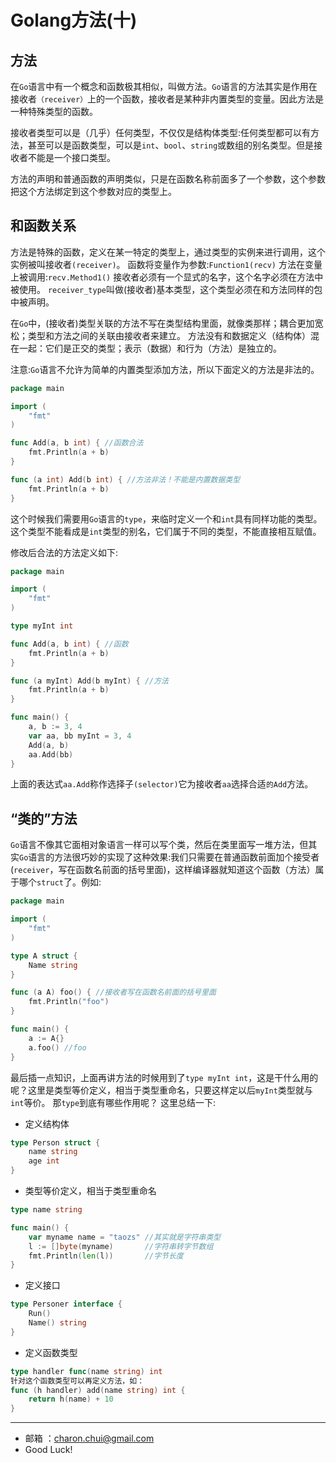 Golang方法(十)
===


方法
---

在`Go`语言中有一个概念和函数极其相似，叫做方法。`Go`语言的方法其实是作用在接收者`（receiver）`上的一个函数，接收者是某种非内置类型的变量。因此方法是一种特殊类型的函数。

接收者类型可以是（几乎）任何类型，不仅仅是结构体类型:任何类型都可以有方法，甚至可以是函数类型，可以是`int`、`bool`、`string`或数组的别名类型。但是接收者不能是一个接口类型。

方法的声明和普通函数的声明类似，只是在函数名称前面多了一个参数，这个参数把这个方法绑定到这个参数对应的类型上。

和函数关系
---

方法是特殊的函数，定义在某一特定的类型上，通过类型的实例来进行调用，这个实例被叫接收者`(receiver)`。
函数将变量作为参数:`Function1(recv)`
方法在变量上被调用:`recv.Method1()`
接收者必须有一个显式的名字，这个名字必须在方法中被使用。
`receiver_type`叫做(接收者)基本类型，这个类型必须在和方法同样的包中被声明。

在`Go`中，(接收者)类型关联的方法不写在类型结构里面，就像类那样；耦合更加宽松；类型和方法之间的关联由接收者来建立。 
方法没有和数据定义（结构体）混在一起：它们是正交的类型；表示（数据）和行为（方法）是独立的。

注意:`Go`语言不允许为简单的内置类型添加方法，所以下面定义的方法是非法的。
```go
package main

import (
	"fmt"
)

func Add(a, b int) { //函数合法
	fmt.Println(a + b)
}

func (a int) Add(b int) { //方法非法！不能是内置数据类型
	fmt.Println(a + b)
}
```

这个时候我们需要用`Go`语言的`type`，来临时定义一个和`int`具有同样功能的类型。这个类型不能看成是`int`类型的别名，它们属于不同的类型，不能直接相互赋值。

修改后合法的方法定义如下:    
```go
package main

import (
	"fmt"
)

type myInt int

func Add(a, b int) { //函数
	fmt.Println(a + b)
}

func (a myInt) Add(b myInt) { //方法
	fmt.Println(a + b)
}

func main() {
	a, b := 3, 4
	var aa, bb myInt = 3, 4
	Add(a, b)
	aa.Add(bb)
}
```

上面的表达式`aa.Add`称作选择子`(selector)`它为接收者`aa`选择合适`的Add`方法。

“类的”方法
---

`Go`语言不像其它面相对象语言一样可以写个类，然后在类里面写一堆方法，但其实`Go`语言的方法很巧妙的实现了这种效果:我们只需要在普通函数前面加个接受者(`receiver`，写在函数名前面的括号里面)，这样编译器就知道这个函数（方法）属于哪个`struct`了。例如:    
```go
package main

import (
	"fmt"
)

type A struct {
	Name string
}

func (a A) foo() { //接收者写在函数名前面的括号里面
	fmt.Println("foo")
}

func main() {
	a := A{}
	a.foo() //foo
}
```


最后插一点知识，上面再讲方法的时候用到了`type myInt int`，这是干什么用的呢？这里是类型等价定义，相当于类型重命名，只要这样定以后`myInt`类型就与`int`等价。 
那`type`到底有哪些作用呢？ 这里总结一下:    

- 定义结构体

```go
type Person struct {
	name string
	age int
}
```

- 类型等价定义，相当于类型重命名

```go
type name string

func main() {
    var myname name = "taozs" //其实就是字符串类型
    l := []byte(myname)       //字符串转字节数组
    fmt.Println(len(l))       //字节长度
}
```

- 定义接口 

```go
type Personer interface {
    Run()
    Name() string
}
```

- 定义函数类型

```go
type handler func(name string) int
针对这个函数类型可以再定义方法，如：
func (h handler) add(name string) int {
    return h(name) + 10
}
```



---

- 邮箱 ：charon.chui@gmail.com  
- Good Luck! 
